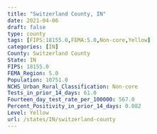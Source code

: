 ```yaml
---
title: "Switzerland County, IN"
date: 2021-04-06
draft: false
type: county
tags: [FIPS:18155.0,FEMA:5.0,Non-core,Yellow]
categories: [IN]
County: Switzerland County
State: IN
FIPS: 18155.0
FEMA_Region: 5.0
Population: 10751.0
NCHS_Urban_Rural_Classification: Non-core
Tests_in_prior_14_days: 61.0
Fourteen_day_test_rate_per_100000: 567.0
Percent_Positivity_in_prior_14_days: 0.082
Level: Yellow
url: /states/IN/switzerland-county
---
```




